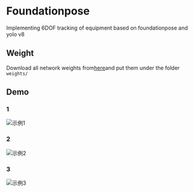 # Foundationpose
Implementing 6DOF tracking of equipment based on foundationpose and yolo v8

## Weight

Download all network weights from[here](https://drive.google.com/drive/folders/1DFezOAD0oD1BblsXVxqDsl8fj0qzB82i?usp=sharing)and put them under the folder `weights/`

## Demo

### 1
![示例1](链接地址)

### 2
![示例2](链接地址)

### 3
![示例3](链接地址)
